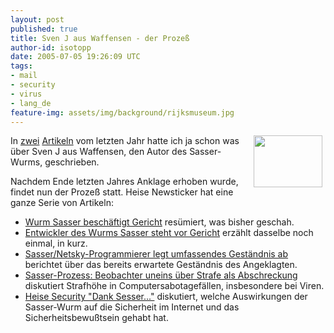 ```yaml
---
layout: post
published: true
title: Sven J aus Waffensen - der Prozeß
author-id: isotopp
date: 2005-07-05 19:26:09 UTC
tags:
- mail
- security
- virus
- lang_de
feature-img: assets/img/background/rijksmuseum.jpg
---
```

<img width='110' height='83' border='0' hspace='5' align='right' src='/uploads/virus.serendipityThumb.jpg' alt='' /> In <a href="http://blog.koehntopp.de/archives/299-Sven-J-hat-verschissen....html">zwei</a> <a href="http://blog.koehntopp.de/archives/484-Sven-J-und-das-Strafrecht.html">Artikeln</a> vom letzten Jahr hatte ich ja schon was über Sven J aus Waffensen, den Autor des Sasser-Wurms, geschrieben.

Nachdem Ende letzten Jahres Anklage erhoben wurde, findet nun der Prozeß statt. Heise Newsticker hat eine ganze Serie von Artikeln: <ul><li><a href="http://www.heise.de/newsticker/meldung/61146">Wurm Sasser beschäftigt Gericht</a> resümiert, was bisher geschah.</li><li><a href="http://www.heise.de/newsticker/meldung/61392">Entwickler des Wurms Sasser steht vor Gericht</a> erzählt dasselbe noch einmal, in kurz.</li><li><a href="http://www.heise.de/newsticker/meldung/61416">Sasser/Netsky-Programmierer legt umfassendes Geständnis ab</a> berichtet über das bereits erwartete Geständnis des Angeklagten.</li><li><a href="http://www.heise.de/newsticker/meldung/61427">Sasser-Prozess: Beobachter uneins über Strafe als Abschreckung</a> diskutiert Strafhöhe in Computersabotagefällen, insbesondere bei Viren.</li><li><a href="http://www.heise.de/security/artikel/61422">Heise Security "Dank Sesser..."</a> diskutiert, welche Auswirkungen der Sasser-Wurm auf die Sicherheit im Internet und das Sicherheitsbewußtsein gehabt hat.</li></ul>
